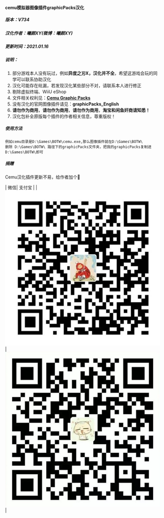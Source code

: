 #### cemu模拟器图像插件graphicPacks汉化

##### 版本：V734

##### 汉化作者：曦颜XY(微博：曦颜XY)

##### 更新时间：2021.01.16

##### 说明：

1. 部分游戏本人没有玩过，例如**异度之刃X，汉化并不全**，希望这游戏会玩的同学可以联系协助汉化
2. 汉化可能存在纰漏，若发现汉化某些部分不对，请联系本人进行修正
3. 剔除虚拟终端、WiiU eShop
4. 文件相关权利见：[**Cemu Graphic Packs**](https://slashiee.github.io/cemu_graphic_packs/)
5. 没有汉化的官网图像插件请见：**graphicPacks_English**
6. **请勿作为商用**，**请勿作为商用**，**请勿作为商用**，**淘宝和闲鱼奸商请知悉！**
7. 汉化包补全原版每个插件的作者相关信息，尊重版权！

##### 使用方法
    例如cemu目录是D:\Games\BOTW\cemu.exe,那么图像插件就在D:\Games\BOTW\
    删除 D:\Games\BOTW\ 路径下的graphicPacks文件夹，把我的graphicPacks复制进D:\Games\BOTW\即可
	
##### 捐赠

Cemu汉化插件更新不易，给作者加个🍗

| 微信| 支付宝 |
| ![wechat](img/wechat.jpg) | ![alipay](img/alipay.jpg) |
